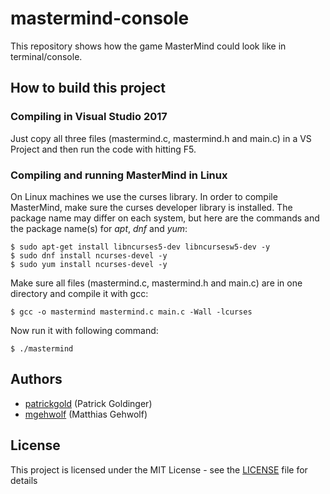 # mastermind-console

This repository shows how the game MasterMind could look like in terminal/console.

## How to build this project

### Compiling in Visual Studio 2017

Just copy all three files (mastermind.c, mastermind.h and main.c) in a VS Project and then run the code with hitting F5.

### Compiling and running MasterMind in Linux

On Linux machines we use the curses library. In order to compile MasterMind, make sure the curses developer library is installed. The package name may differ on each system, but here are the commands and the package name(s) for _apt_, _dnf_ and _yum_:

```
$ sudo apt-get install libncurses5-dev libncursesw5-dev -y
$ sudo dnf install ncurses-devel -y
$ sudo yum install ncurses-devel -y
```

Make sure all files (mastermind.c, mastermind.h and main.c) are in one directory and compile it with gcc:

```
$ gcc -o mastermind mastermind.c main.c -Wall -lcurses
```
Now run it with following command:

```
$ ./mastermind
```

## Authors

- [patrickgold](https://github.com/patrickgold) (Patrick Goldinger)
- [mgehwolf](https://github.com/mgehwolf) (Matthias Gehwolf)

## License

This project is licensed under the MIT License - see the [LICENSE](LICENSE) file for details
